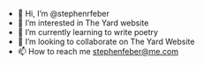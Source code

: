 - 👋 Hi, I’m @stephenrfeber
- 👀 I’m interested in The Yard website
- 🌱 I’m currently learning to write poetry
- 💞️ I’m looking to collaborate on The Yard Website
- 📫 How to reach me stephenfeber@me.com

<!---
stephenrfeber/stephenrfeber is a ✨ special ✨ repository because its `README.md` (this file) appears on your GitHub profile.
You can click the Preview link to take a look at your changes.
--->
